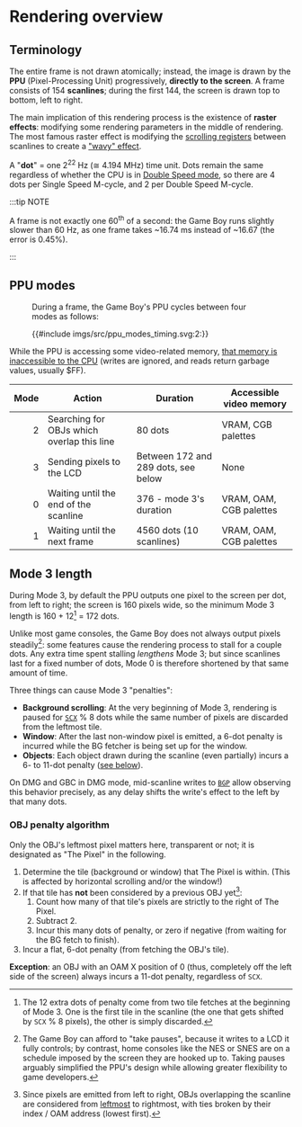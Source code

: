 # Rendering overview

## Terminology

The entire frame is not drawn atomically; instead, the image is drawn by the **<abbr>PPU</abbr>** (Pixel-Processing Unit) progressively, **directly to the screen**.
A frame consists of 154 **scanlines**; during the first 144, the screen is drawn top to bottom, left to right.

The main implication of this rendering process is the existence of **raster effects**: modifying some rendering parameters in the middle of rendering.
The most famous raster effect is modifying the [scrolling registers](<#LCD Position and Scrolling>) between scanlines to create a ["wavy" effect](https://gbdev.io/guides/deadcscroll#effects).

A "**dot**" = one 2<sup>22</sup> Hz (≅ 4.194 MHz) time unit.
Dots remain the same regardless of whether the CPU is in [Double Speed mode](<#FF4D — KEY1/SPD (CGB Mode only): Prepare speed switch>), so there are 4 dots per Single Speed M-cycle, and 2 per Double Speed M-cycle.

:::tip NOTE

A frame is not exactly one 60<sup>th</sup> of a second: the Game Boy runs slightly slower than 60 Hz, as one frame takes ~16.74 ms instead of ~16.67 (the error is 0.45%).

:::

## PPU modes

<figure><figcaption>

During a frame, the Game Boy's PPU cycles between four modes as follows:

</figcaption>

{{#include imgs/src/ppu_modes_timing.svg:2:}}

</figure>

While the PPU is accessing some video-related memory, [that memory is inaccessible to the CPU](<#Accessing VRAM and OAM>) (writes are ignored, and reads return garbage values, usually $FF).

Mode | Action                                     | Duration                             | Accessible video memory
----:|--------------------------------------------|--------------------------------------|-------------------------
  2  | Searching for OBJs which overlap this line | 80 dots                              | VRAM, CGB palettes
  3  | Sending pixels to the LCD                  | Between 172 and 289 dots, see below  | None
  0  | Waiting until the end of the scanline      | 376 - mode 3's duration              | VRAM, OAM, CGB palettes
  1  | Waiting until the next frame               | 4560 dots (10 scanlines)             | VRAM, OAM, CGB palettes

## Mode 3 length

During Mode 3, by default the PPU outputs one pixel to the screen per dot, from left to right; the screen is 160 pixels wide, so the minimum Mode 3 length is 160 + 12[^first12] = 172 dots.

Unlike most game consoles, the Game Boy does not always output pixels steadily[^crt]: some features cause the rendering process to stall for a couple dots.
Any extra time spent stalling *lengthens* Mode 3; but since scanlines last for a fixed number of dots, Mode 0 is therefore shortened by that same amount of time.

Three things can cause Mode 3 "penalties":

- **Background scrolling**: At the very beginning of Mode 3, rendering is paused for [`SCX`](<#FF42–FF43 — SCY, SCX: Background viewport Y position, X position>) % 8 dots while the same number of pixels are discarded from the leftmost tile.
- **Window**: After the last non-window pixel is emitted, a 6-dot penalty is incurred while the BG fetcher is being set up for the window.
- **Objects**: Each object drawn during the scanline (even partially) incurs a 6- to 11-dot penalty ([see below](<#OBJ penalty algorithm>)).

On DMG and GBC in DMG mode, mid-scanline writes to [`BGP`](<#FF47 — BGP (Non-CGB Mode only): BG palette data>) allow observing this behavior precisely, as any delay shifts the write's effect to the left by that many dots.

### OBJ penalty algorithm

Only the OBJ's leftmost pixel matters here, transparent or not; it is designated as "The Pixel" in the following.

1. Determine the tile (background or window) that The Pixel is within. (This is affected by horizontal scrolling and/or the window!)
2. If that tile has **not** been considered by a previous OBJ yet[^order]:
   1. Count how many of that tile's pixels are strictly to the right of The Pixel.
   2. Subtract 2.
   3. Incur this many dots of penalty, or zero if negative (from waiting for the BG fetch to finish).
3. Incur a flat, 6-dot penalty (from fetching the OBJ's tile).

**Exception**: an OBJ with an OAM X position of 0 (thus, completely off the left side of the screen) always incurs a 11-dot penalty, regardless of `SCX`.


[^first12]: The 12 extra dots of penalty come from two tile fetches at the beginning of Mode 3. One is the first tile in the scanline (the one that gets shifted by `SCX` % 8 pixels), the other is simply discarded.

[^crt]: The Game Boy can afford to "take pauses", because it writes to a LCD it fully controls; by contrast, home consoles like the NES or SNES are on a schedule imposed by the screen they are hooked up to. Taking pauses arguably simplified the PPU's design while allowing greater flexibility to game developers.

[^order]: Since pixels are emitted from left to right, OBJs overlapping the scanline are considered from [leftmost](<#Byte 1 — X Position>) to rightmost, with ties broken by their index / OAM address (lowest first).
